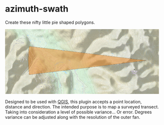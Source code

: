 # azimuth-swath

Create these nifty little pie shaped polygons.

![pie image](images/pie.png)

Designed to be used with [QGIS](http://www.qgis.org/en/site/), this plugin accepts a point location, distance and direction. The intended purpose is to map a surveyed transect. Taking into consideration a level of possible variance... Or error. Degrees variance can be adjusted along with the resolution of the outer fan.
